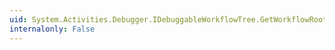 ```yaml
---
uid: System.Activities.Debugger.IDebuggableWorkflowTree.GetWorkflowRoot
internalonly: False
---
```

